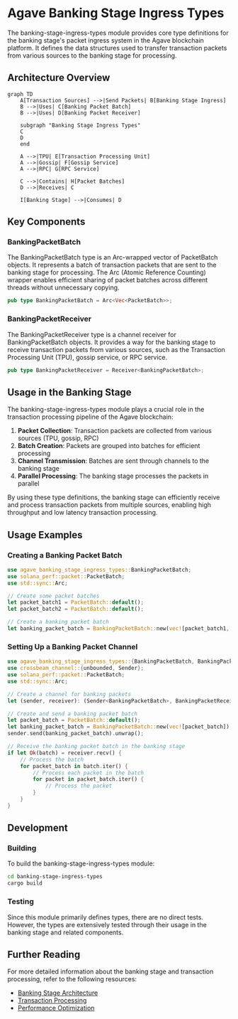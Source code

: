 # Agave Banking Stage Ingress Types

The banking-stage-ingress-types module provides core type definitions for the banking stage's packet ingress system in the Agave blockchain platform. It defines the data structures used to transfer transaction packets from various sources to the banking stage for processing.

## Architecture Overview

```mermaid
graph TD
    A[Transaction Sources] -->|Send Packets| B[Banking Stage Ingress]
    B -->|Uses| C[Banking Packet Batch]
    B -->|Uses| D[Banking Packet Receiver]
    
    subgraph "Banking Stage Ingress Types"
    C
    D
    end
    
    A -->|TPU| E[Transaction Processing Unit]
    A -->|Gossip| F[Gossip Service]
    A -->|RPC| G[RPC Service]
    
    C -->|Contains| H[Packet Batches]
    D -->|Receives| C
    
    I[Banking Stage] -->|Consumes| D
```

## Key Components

### BankingPacketBatch
The BankingPacketBatch type is an Arc-wrapped vector of PacketBatch objects. It represents a batch of transaction packets that are sent to the banking stage for processing. The Arc (Atomic Reference Counting) wrapper enables efficient sharing of packet batches across different threads without unnecessary copying.

```rust
pub type BankingPacketBatch = Arc<Vec<PacketBatch>>;
```

### BankingPacketReceiver
The BankingPacketReceiver type is a channel receiver for BankingPacketBatch objects. It provides a way for the banking stage to receive transaction packets from various sources, such as the Transaction Processing Unit (TPU), gossip service, or RPC service.

```rust
pub type BankingPacketReceiver = Receiver<BankingPacketBatch>;
```

## Usage in the Banking Stage

The banking-stage-ingress-types module plays a crucial role in the transaction processing pipeline of the Agave blockchain:

1. **Packet Collection**: Transaction packets are collected from various sources (TPU, gossip, RPC)
2. **Batch Creation**: Packets are grouped into batches for efficient processing
3. **Channel Transmission**: Batches are sent through channels to the banking stage
4. **Parallel Processing**: The banking stage processes the packets in parallel

By using these type definitions, the banking stage can efficiently receive and process transaction packets from multiple sources, enabling high throughput and low latency transaction processing.

## Usage Examples

### Creating a Banking Packet Batch

```rust
use agave_banking_stage_ingress_types::BankingPacketBatch;
use solana_perf::packet::PacketBatch;
use std::sync::Arc;

// Create some packet batches
let packet_batch1 = PacketBatch::default();
let packet_batch2 = PacketBatch::default();

// Create a banking packet batch
let banking_packet_batch = BankingPacketBatch::new(vec![packet_batch1, packet_batch2]);
```

### Setting Up a Banking Packet Channel

```rust
use agave_banking_stage_ingress_types::{BankingPacketBatch, BankingPacketReceiver};
use crossbeam_channel::{unbounded, Sender};
use solana_perf::packet::PacketBatch;
use std::sync::Arc;

// Create a channel for banking packets
let (sender, receiver): (Sender<BankingPacketBatch>, BankingPacketReceiver) = unbounded();

// Create and send a banking packet batch
let packet_batch = PacketBatch::default();
let banking_packet_batch = BankingPacketBatch::new(vec![packet_batch]);
sender.send(banking_packet_batch).unwrap();

// Receive the banking packet batch in the banking stage
if let Ok(batch) = receiver.recv() {
    // Process the batch
    for packet_batch in batch.iter() {
        // Process each packet in the batch
        for packet in packet_batch.iter() {
            // Process the packet
        }
    }
}
```

## Development

### Building

To build the banking-stage-ingress-types module:

```bash
cd banking-stage-ingress-types
cargo build
```

### Testing

Since this module primarily defines types, there are no direct tests. However, the types are extensively tested through their usage in the banking stage and related components.

## Further Reading

For more detailed information about the banking stage and transaction processing, refer to the following resources:

- [Banking Stage Architecture](https://docs.anza.xyz/validator/banking-stage)
- [Transaction Processing](https://docs.anza.xyz/validator/transaction-processing)
- [Performance Optimization](https://docs.anza.xyz/validator/performance-tuning)